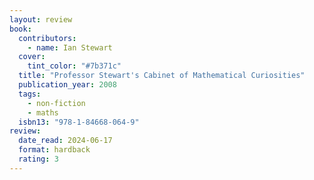 ```yaml
---
layout: review
book:
  contributors:
    - name: Ian Stewart
  cover:
    tint_color: "#7b371c"
  title: "Professor Stewart's Cabinet of Mathematical Curiosities"
  publication_year: 2008
  tags:
    - non-fiction
    - maths
  isbn13: "978-1-84668-064-9"
review:
  date_read: 2024-06-17
  format: hardback
  rating: 3
---
```

